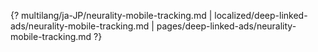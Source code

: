 {? multilang/ja-JP/neurality-mobile-tracking.md | localized/deep-linked-ads/neurality-mobile-tracking.md | pages/deep-linked-ads/neurality-mobile-tracking.md ?}
